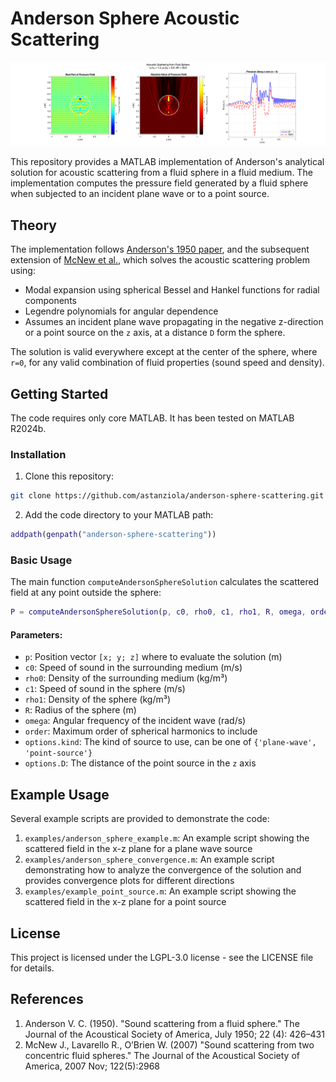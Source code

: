 # Anderson Sphere Acoustic Scattering

![Acoustic scattering visualization](cover_image.png)

This repository provides a MATLAB implementation of Anderson's analytical solution for acoustic scattering from a fluid sphere in a fluid medium. The implementation computes the pressure field generated by a fluid sphere when subjected to an incident plane wave or to a point source.

## Theory

The implementation follows [Anderson's 1950 paper](https://pubs.aip.org/asa/jasa/article-abstract/22/4/426/619489/Sound-Scattering-from-a-Fluid-Sphere), and the subsequent extension of [McNew et al.](https://pmc.ncbi.nlm.nih.gov/articles/PMC3132099/pdf/nihms284533.pdf), which solves the acoustic scattering problem using:
- Modal expansion using spherical Bessel and Hankel functions for radial components
- Legendre polynomials for angular dependence
- Assumes an incident plane wave propagating in the negative z-direction or a point source on the `z` axis, at a distance `D` form the sphere.

The solution is valid everywhere except at the center of the sphere, where `r=0`, for any valid combination of fluid properties (sound speed and density).

## Getting Started

The code requires only core MATLAB. It has been tested on MATLAB R2024b.

### Installation

1. Clone this repository:
```bash
git clone https://github.com/astanziola/anderson-sphere-scattering.git
```

2. Add the code directory to your MATLAB path:
```matlab
addpath(genpath("anderson-sphere-scattering"))
```

### Basic Usage

The main function `computeAndersonSphereSolution` calculates the scattered field at any point outside the sphere:

```matlab
P = computeAndersonSphereSolution(p, c0, rho0, c1, rho1, R, omega, order, options)
```

#### Parameters:
- `p`: Position vector `[x; y; z]` where to evaluate the solution (m)
- `c0`: Speed of sound in the surrounding medium (m/s)
- `rho0`: Density of the surrounding medium (kg/m³)
- `c1`: Speed of sound in the sphere (m/s)
- `rho1`: Density of the sphere (kg/m³)
- `R`: Radius of the sphere (m)
- `omega`: Angular frequency of the incident wave (rad/s)
- `order`: Maximum order of spherical harmonics to include
- `options.kind`: The kind of source to use, can be one of `{'plane-wave', 'point-source'}`
- `options.D`: The distance of the point source in the `z` axis

## Example Usage

Several example scripts are provided to demonstrate the code:

1. `examples/anderson_sphere_example.m`: An example script showing the scattered field in the x-z plane for a plane wave source
2. `examples/anderson_sphere_convergence.m`: An example script demonstrating how to analyze the convergence of the solution and provides convergence plots for different directions
3. `examples/example_point_source.m`: An example script showing the scattered field in the x-z plane for a point source

## License

This project is licensed under the LGPL-3.0 license - see the LICENSE file for details.

## References

1. Anderson V. C. (1950). "Sound scattering from a fluid sphere." The Journal of the Acoustical Society of America, July 1950; 22 (4): 426–431
2. McNew  J., Lavarello R., O’Brien W. (2007) "Sound scattering from two concentric fluid spheres." The Journal of the Acoustical Society of America, 2007 Nov; 122(5):2968